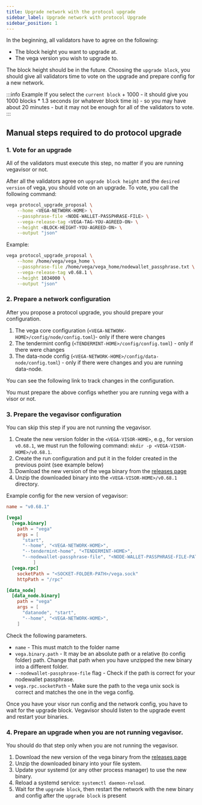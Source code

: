 ```yaml
---
title: Upgrade network with the protocol upgrade
sidebar_label: Upgrade network with protocol Upgrade
sidebar_position: 1
---
```



In the beginning, all validators have to agree on the following:

- The block height you want to upgrade at.
- The vega version you wish to upgrade to.

The block height should be in the future. Choosing the `upgrade block`, you should give all validators time to vote on the upgrade and prepare config for a new network.

:::info Example
If you select the `current block` + 1000 - it should give you 1000 blocks * 1.3 seconds (or whatever block time is) - so you may have about 20 minutes - but it may not be enough for all of the validators to vote.
:::

## Manual steps required to do protocol upgrade

### 1. Vote for an upgrade

All of the validators must execute this step, no matter if you are running vegavisor or not.

After all the validators agree on `upgrade block height` and the `desired version` of vega, you should vote on an upgrade. To vote, you call the following command:

```bash
vega protocol_upgrade_proposal \
	--home <VEGA-NETWORK-HOME> \
	--passphrase-file <NODE-WALLET-PASSPHRASE-FILE> \
	--vega-release-tag <VEGA-TAG-YOU-AGREED-ON> \
	--height <BLOCK-HEIGHT-YOU-AGREED-ON> \
	--output "json"
```

Example:

```bash
vega protocol_upgrade_proposal \
	--home /home/vega/vega_home \
	--passphrase-file /home/vega/vega_home/nodewallet_passphrase.txt \
	--vega-release-tag v0.68.1 \
	--height 1034000 \
	--output "json"
```

### 2. Prepare a network configuration

After you propose a protocol upgrade, you should prepare your configuration. 

1. The vega core configuration (`<VEGA-NETWORK-HOME>/config/node/config.toml`)- only if there were changes
2. The tendermint config (`<TENDERMINT-HOME>/config/config.toml`)  - only if there were changes
3. The data-node config (`<VEGA-NETWORK-HOME>/config/data-node/config.toml`) - only if there were changes and you are running data-node.

You can see the following link to track changes in the configuration.

You must prepare the above configs whether you are running vega with a visor or not.


### 3. Prepare the vegavisor configuration

You can skip this step if you are not running the vegavisor.

1. Create the new version folder in the `<VEGA-VISOR-HOME>`, e.g., for version `v0.68.1`, we must run the following command: `mkdir -p <VEGA-VISOR-HOME>/v0.68.1`.
2. Create the run configuration and put it in the folder created in the previous point (see example below)
3. Download the new version of the vega binary from the [releases page](https://github.com/vegaprotocol/vega/releases)
4. Unzip the downloaded binary into the `<VEGA-VISOR-HOME>/v0.68.1` directory.

Example config for the new version of vegavisor:

```toml
name = "v0.68.1"

[vega]
  [vega.binary]
    path = "vega"
    args = [
      "start",
      "--home", "<VEGA-NETWORK-HOME>",
      "--tendermint-home", "<TENDERMINT-HOME>",
      "--nodewallet-passphrase-file", "<NODE-WALLET-PASSPHRASE-FILE-PATH>",
          ]
  [vega.rpc]
    socketPath = "<SOCKET-FOLDER-PATH>/vega.sock"
    httpPath = "/rpc"

[data_node]
  [data_node.binary]
    path = "vega"
    args = [
      "datanode", "start",
      "--home", "<VEGA-NETWORK-HOME>",
    ]
```

Check the following parameters.

- `name` - This must match to the folder name
- `vega.binary.path` - It may be an absolute path or a relative (to config folder) path. Change that path when you have unzipped the new binary into a different folder.
- `--nodewallet-passphrase-file` flag - Check if the path is correct for your nodewallet passphrase.
- `vega.rpc.socketPath` - Make sure the path to the vega unix sock is correct and matches the one in the vega config.

Once you have your visor run config and the network config, you have to wait for the upgrade block. Vegavisor should listen to the upgrade event and restart your binaries. 


### 4. Prepare an upgrade when you are not running vegavisor.

You should do that step only when you are not running the vegavisor.

1. Download the new version of the vega binary from the [releases page](https://github.com/vegaprotocol/vega/releases)
2. Unzip the downloaded binary into your file system.
3. Update your systemd (or any other process manager) to use the new binary.
4. Reload a systemd service: `systemctl daemon-reload`.
5. Wait for the `upgrade block`, then restart the network with the new binary and config after the `upgrade block` is present